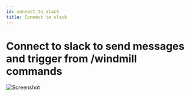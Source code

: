 ```yaml
---
id: connect_to_slack
title: Connect to slack
---
```


# Connect to slack to send messages and trigger from /windmill commands

![Screenshot](../assets/how_to/connect_slack.png)

